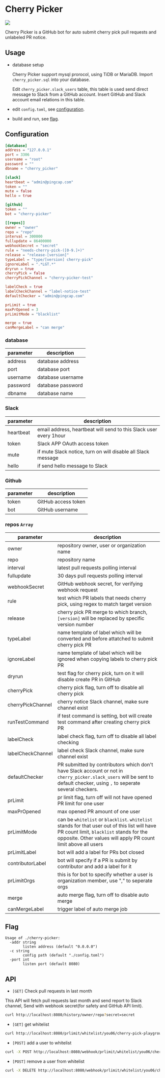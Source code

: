 # Cherry Picker

![](https://user-images.githubusercontent.com/9587680/60788142-95abc100-a18e-11e9-9a42-fbf21a023449.jpg)

Cherry Picker is a GitHub bot for auto submit cherry pick pull requests and unlabeled PR notice.

## Usage

* database setup
  
  Cherry Picker support mysql prorocol, using TiDB or MariaDB. Import `cherry_picker.sql` into your database.

  Edit `cherry_picker.slack_users` table, this table is used send direct message to Slack from a GitHub account. Insert GitHub and Slack account email relations in this table.

* edit `config.toml`, see [configuration](#configuration).

* build and run, see [flag](#flag).

## Configuration

```toml
[database]
address = "127.0.0.1"
port = 3306
username = "root"
password = ""
dbname = "cherry_picker"

[slack]
heartbeat = "admin@pingcap.com"
token = ""
mute = false
hello = true

[github]
token = ""
bot = "cherry-picker"

[[repos]]
owner = "owner"
repo = "repo"
interval = 300000
fullupdate = 86400000
webhookSecret = "secret"
rule = "needs-cherry-pick-([0-9.]+)"
release = "release-[version]"
typeLabel = "type/[version] cherry-pick"
ignoreLabel = ".*LGT.*"
dryrun = true
cherryPick = false
cherryPickChannel = "cherry-picker-test"

labelCheck = true
labelCheckChannel = "label-notice-test"
defaultChecker = "admin@pingcap.com"

prLimit = true
maxPrOpened = 3
prLimitMode = "blacklist"

merge = true
canMergeLabel = "can merge"
```

### database

| parameter  | description |
| - | - |
| address | database address |
| port | database port |
| username | database username |
| password | database password |
| dbname | database name |

### Slack

| parameter  | description |
| - | - |
| heartbeat | email address, heartbeat will send to this Slack user every 1hour |
| token | Slack APP OAuth access token |
| mute | if mute Slack notice, turn on will disable all Slack message |
| hello | if send hello message to Slack |

### Github

| parameter  | description |
| - | - |
| token | GitHub access token |
| bot | GitHub username |

### repos `Array`

| parameter  | description |
| - | - |
| owner | repository owner, user or organization name |
| repo | repository name |
| interval | latest pull requests polling interval |
| fullupdate | 30 days pull requests polling interval |
| webhookSecret | GitHub webhook secret, for verifying webhook request |
| rule | test which PR labels that needs cherry pick, using regex to match target version |
| release | cherry pick PR merge to which branch, `[version]` will be replaced by specific version number |
| typeLabel | name template of label which will be converted and before attatched to submit cherry pick PR |
| ignoreLabel | name template of label which will be ignored when copying labels to cherry pick PR |
| dryrun  | test flag for cherry pick, turn on it will disable create PR in GitHub |
| cherryPick  | cherry pick flag, turn off to disable all cherry pick |
| cherryPickChannel  | cherry notice Slack channel, make sure channel exist |
| runTestCommand  | if test command is setting, bot will create test command after creating cherry pick PR |
| labelCheck  | label check flag, turn off to disable all label checking |
| labelCheckChannel  | label check Slack channel, make sure channel exist |
| defaultChecker | PR submitted by contributors which don't have Slack account or not in `cherry_picker.slack_users` will be sent to default checker, using `,` to seperate several checkers. |
| prLimit | pr limit flag, turn off will not have opened PR limit for one user |
| maxPrOpened | max opened PR amount of one user |
| prLimitMode | can be `whitelist` or `blacklist`. `whitelist` stands for that user out of this list will have PR count limit, `blacklist` stands for the opposite. Other values will apply PR count limit above all users |
| prLimitLabel | bot will add a label for PRs bot closed |
| contributorLabel | bot will specify if a PR is submit by contributor and add a label for it |
| prLimitOrgs | this is for bot to specify whether a user is organization member, use "," to seperate orgs |
| merge | auto merge flag, turn off to disable auto merge |
| canMergeLabel | trigger label of auto merge job |

## Flag

```
Usage of ./cherry-picker:
  -addr string
        listen address (default "0.0.0.0")
  -c string
        config path (default "./config.toml")
  -port int
        listen port (default 8080)
```

## API

* `[GET]` Check pull requests in last month

This API will fetch pull requests last month and send report to Slack channel, Send with webhook secret(for safety and GitHub API limit).

```sh
curl http://localhost:8080/history/owner/repo?secret=secret
```

* `[GET]` get whitelist

```sh
curl http://localhost:8080/prlimit/whitelist/you06/cherry-pick-playground?secret=secret
```

* `[POST]` add a user to whitelist

```sh
curl -X POST http://localhost:8080/webhook/prlimit/whitelist/you06/cherry-pick-playground/you06?secret=secret
```

* `[POST]` remove a user from whitelist

```sh
curl -X DELETE http://localhost:8080/webhook/prlimit/whitelist/you06/cherry-pick-playground/you06?secret=secret
```

